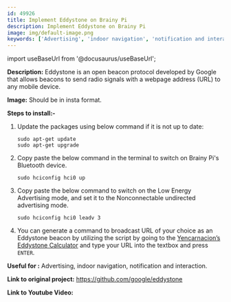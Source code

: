 ```yaml
---
id: 49926
title: Implement Eddystone on Brainy Pi
description: Implement Eddystone on Brainy Pi
image: img/default-image.png
keywords: ['Advertising', 'indoor navigation', 'notification and interaction']
---
```



import useBaseUrl from '@docusaurus/useBaseUrl';



**Description:** Eddystone is an open beacon protocol developed by Google that allows beacons to send radio signals with a webpage address (URL) to any mobile device.

**Image:** Should be in insta format.

**Steps to install:-**
1. Update the packages using below command if it is not up to date:

   ```
   sudo apt-get update
   sudo apt-get upgrade
   ```
2. Copy paste the below command in the terminal to switch on Brainy Pi's Bluetooth device.

   ```
   sudo hciconfig hci0 up
   ```
3. Copy paste the below command to switch on the Low Energy Advertising mode, and set it to 
   the Nonconnectable undirected advertising mode.

   ```
   sudo hciconfig hci0 leadv 3
   ```
4. You can generate a command to broadcast URL of your choice as an Eddystone beacon by 
   utilizing the script by going to the [Yencarnacion’s Eddystone Calculator](https://yencarnacion.github.io/eddystone-url-calculator/) and type your URL into the textbox and press `ENTER`.

**Useful for :** Advertising, indoor navigation, notification and interaction.

**Link to original project:** https://github.com/google/eddystone

**Link to Youtube Video:** 